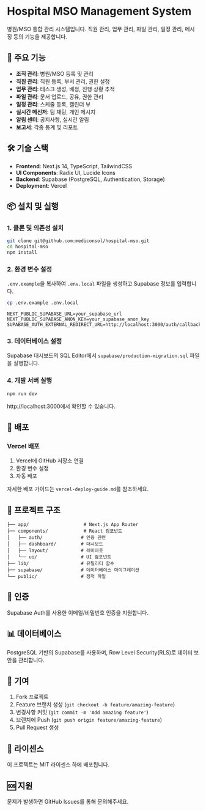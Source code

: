 # Hospital MSO Management System

병원/MSO 통합 관리 시스템입니다. 직원 관리, 업무 관리, 파일 관리, 일정 관리, 메시징 등의 기능을 제공합니다.

## 🚀 주요 기능

- **조직 관리**: 병원/MSO 등록 및 관리
- **직원 관리**: 직원 등록, 부서 관리, 권한 설정
- **업무 관리**: 태스크 생성, 배정, 진행 상황 추적
- **파일 관리**: 문서 업로드, 공유, 권한 관리
- **일정 관리**: 스케줄 등록, 캘린더 뷰
- **실시간 메신저**: 팀 채팅, 개인 메시지
- **알림 센터**: 공지사항, 실시간 알림
- **보고서**: 각종 통계 및 리포트

## 🛠 기술 스택

- **Frontend**: Next.js 14, TypeScript, TailwindCSS
- **UI Components**: Radix UI, Lucide Icons
- **Backend**: Supabase (PostgreSQL, Authentication, Storage)
- **Deployment**: Vercel

## 📦 설치 및 실행

### 1. 클론 및 의존성 설치

```bash
git clone git@github.com:mediconsol/hospital-mso.git
cd hospital-mso
npm install
```

### 2. 환경 변수 설정

`.env.example`을 복사하여 `.env.local` 파일을 생성하고 Supabase 정보를 입력합니다.

```bash
cp .env.example .env.local
```

```env
NEXT_PUBLIC_SUPABASE_URL=your_supabase_url
NEXT_PUBLIC_SUPABASE_ANON_KEY=your_supabase_anon_key
SUPABASE_AUTH_EXTERNAL_REDIRECT_URL=http://localhost:3000/auth/callback
```

### 3. 데이터베이스 설정

Supabase 대시보드의 SQL Editor에서 `supabase/production-migration.sql` 파일을 실행합니다.

### 4. 개발 서버 실행

```bash
npm run dev
```

http://localhost:3000에서 확인할 수 있습니다.

## 🚀 배포

### Vercel 배포

1. Vercel에 GitHub 저장소 연결
2. 환경 변수 설정
3. 자동 배포

자세한 배포 가이드는 `vercel-deploy-guide.md`를 참조하세요.

## 📁 프로젝트 구조

```
├── app/                    # Next.js App Router
├── components/             # React 컴포넌트
│   ├── auth/              # 인증 관련
│   ├── dashboard/         # 대시보드
│   ├── layout/            # 레이아웃
│   └── ui/                # UI 컴포넌트
├── lib/                   # 유틸리티 함수
├── supabase/              # 데이터베이스 마이그레이션
└── public/                # 정적 파일
```

## 🔐 인증

Supabase Auth를 사용한 이메일/비밀번호 인증을 지원합니다.

## 📊 데이터베이스

PostgreSQL 기반의 Supabase를 사용하며, Row Level Security(RLS)로 데이터 보안을 관리합니다.

## 🤝 기여

1. Fork 프로젝트
2. Feature 브랜치 생성 (`git checkout -b feature/amazing-feature`)
3. 변경사항 커밋 (`git commit -m 'Add amazing feature'`)
4. 브랜치에 Push (`git push origin feature/amazing-feature`)
5. Pull Request 생성

## 📝 라이센스

이 프로젝트는 MIT 라이센스 하에 배포됩니다.

## 🆘 지원

문제가 발생하면 GitHub Issues를 통해 문의해주세요.